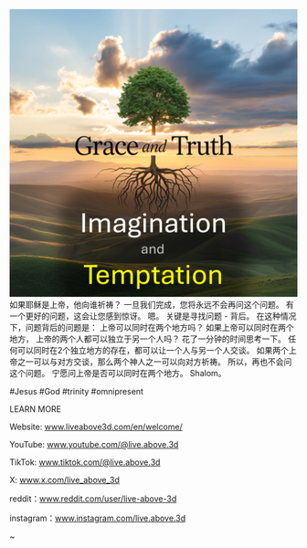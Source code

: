 ![Video cover image](../cover.jpg)
如果耶稣是上帝，他向谁祈祷？
一旦我们完成，您将永远不会再问这个问题。
有一个更好的问题，这会让您感到惊讶。
嗯。
关键是寻找问题 - 背后。
在这种情况下，问题背后的问题是：
上帝可以同时在两个地方吗？
如果上帝可以同时在两个地方，
上帝的两个人都可以独立于另一个人吗？
花了一分钟的时间思考一下。
任何可以同时在2个独立地方的存在，都可以让一个人与另一个人交谈。
如果两个上帝之一可以与对方交谈，那么两个神人之一可以向对方祈祷。
所以，再也不会问这个问题。
宁愿问上帝是否可以同时在两个地方。
Shalom。


#Jesus #God #trinity #omnipresent


LEARN MORE

Website: www.liveabove3d.com/en/welcome/

YouTube: www.youtube.com/@live.above.3d

TikTok: www.tiktok.com/@live.above.3d

X: www.x.com/live_above_3d

reddit：www.reddit.com/user/live-above-3d

instagram：www.instagram.com/live.above.3d

~